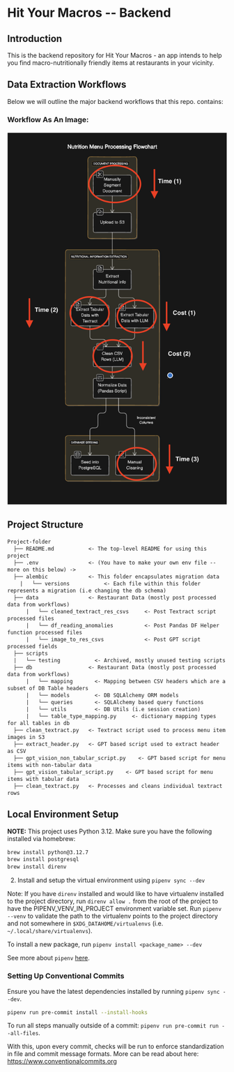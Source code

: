 # Hit Your Macros -- Backend

## Introduction

This is the backend repository for Hit Your Macros - an app intends to help you find macro-nutritionally friendly items at restaurants in your vicinity.

## Data Extraction Workflows

Below we will outline the major backend workflows that this repo. contains:

### Workflow As An Image:

![Image description](assets/images/HitYourMacros_DataBottlenecks.png)

## Project Structure

```
Project-folder
  ├── README.md           <- The top-level README for using this project
  ├── .env                <- (You have to make your own env file -- more on this below) ->
  ├── alembic             <- This folder encapsulates migration data
    |   └── versions           <- Each file within this folder represents a migration (i.e changing the db schema)
  ├── data                <- Restaurant Data (mostly post processed data from workflows)
      |   └── cleaned_textract_res_csvs     <- Post Textract script processed files
      |   └── df_reading_anomalies          <- Post Pandas DF Helper function processed files
      |   └── image_to_res_csvs             <- Post GPT script processed fields
  ├── scripts
  |   └── testing           <- Archived, mostly unused testing scripts
  ├── db                  <- Restaurant Data (mostly post processed data from workflows)
      |   └── mapping       <- Mapping between CSV headers which are a subset of DB Table headers
      |   └── models        <- DB SQLAlchemy ORM models
      |   └── queries       <- SQLAlchemy based query functions
      |   └── utils         <- DB Utils (i.e session creation)
      |   └── table_type_mapping.py     <- dictionary mapping types for all tables in db
  ├── clean_textract.py   <- Textract script used to process menu item images in S3
  ├── extract_header.py   <- GPT based script used to extract header as CSV
  ├── gpt_vision_non_tabular_script.py    <- GPT based script for menu items with non-tabular data
  ├── gpt_vision_tabular_script.py    <- GPT based script for menu items with tabular data
  ├── clean_textract.py   <- Processes and cleans individual textract rows
```

## Local Environment Setup

**NOTE:** This project uses Python 3.12. Make sure you have the following installed via homebrew:

```bash
brew install python@3.12.7
brew install postgresql
brew install direnv
```

2. Install and setup the virtual environment using `pipenv sync --dev`

Note: If you have `direnv` installed and would like to have virtualenv installed to the project directory, run `direnv allow .` from the root of the project to have the PIPENV_VENV_IN_PROJECT environment variable set. Run `pipenv --venv` to validate the path to the virtualenv points to the project directory and not somewhere in `$XDG_DATAHOME/virtualenvs` (i.e. `~/.local/share/virtualenvs`).

To install a new package, run `pipenv install <package_name> --dev`

See more about `pipenv` [here](https://pipenv.pypa.io/en/latest/).

### Setting Up Conventional Commits

Ensure you have the latest dependencies installed by running `pipenv sync --dev`.

```bash
pipenv run pre-commit install --install-hooks
```

To run all steps manually outside of a commit: `pipenv run pre-commit run --all-files`.

With this, upon every commit, checks will be run to enforce standardization in file and commit message formats. More can be read about here: https://www.conventionalcommits.org
